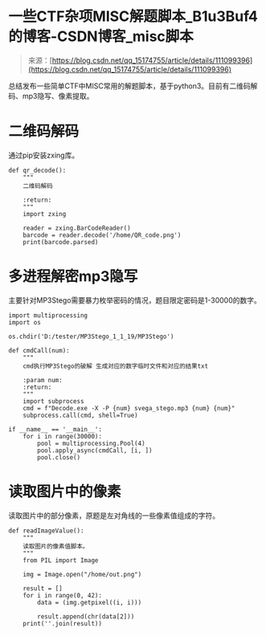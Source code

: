 <!--yml
category: 未分类
date: 2022-04-26 14:54:33
-->

# 一些CTF杂项MISC解题脚本_B1u3Buf4的博客-CSDN博客_misc脚本

> 来源：[https://blog.csdn.net/qq_15174755/article/details/111099396](https://blog.csdn.net/qq_15174755/article/details/111099396)

总结发布一些简单CTF中MISC常用的解题脚本，基于python3。目前有二维码解码、mp3隐写、像素提取。

# 二维码解码

通过pip安装zxing库。

```
def qr_decode():
    """
    二维码解码

    :return:
    """
    import zxing

    reader = zxing.BarCodeReader()
    barcode = reader.decode('/home/QR_code.png')
    print(barcode.parsed) 
```

# 多进程解密mp3隐写

主要针对MP3Stego需要暴力枚举密码的情况，题目限定密码是1-30000的数字。

```
import multiprocessing
import os

os.chdir('D:/tester/MP3Stego_1_1_19/MP3Stego')

def cmdCall(num):
    """
    cmd执行MP3Stego的破解 生成对应的数字临时文件和对应的结果txt

    :param num:
    :return:
    """
    import subprocess
    cmd = f"Decode.exe -X -P {num} svega_stego.mp3 {num} {num}"
    subprocess.call(cmd, shell=True)

if __name__ == '__main__':
    for i in range(30000):
        pool = multiprocessing.Pool(4)
        pool.apply_async(cmdCall, [i, ])
        pool.close() 
```

# 读取图片中的像素

读取图片中的部分像素，原题是左对角线的一些像素值组成的字符。

```
def readImageValue():
    """
    读取图片的像素值脚本。
    """
    from PIL import Image

    img = Image.open("/home/out.png")

    result = []
    for i in range(0, 42): 
        data = (img.getpixel((i, i)))  

        result.append(chr(data[2]))
    print(''.join(result)) 
```